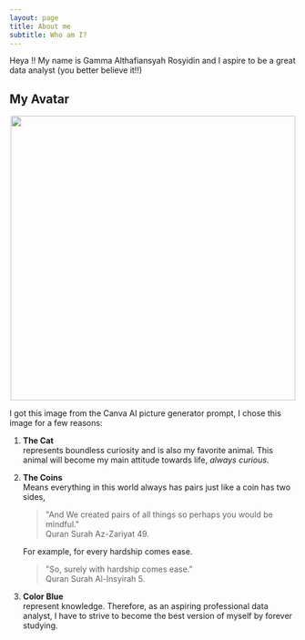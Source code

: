 ```yaml
---
layout: page
title: About me
subtitle: Who am I?
---
```


Heya !! My name is Gamma Althafiansyah Rosyidin and I aspire to be a great data analyst (you better believe it!!)

## My Avatar
<p align="center">
  <img src="https://github.com/GammaAR/GammaAR.github.io/assets/68648095/b553958f-a8a7-4343-a58a-6e6fad7e0d53" width=500 height=500>
</p>

I got this image from the Canva AI picture generator prompt, I chose this image for a few reasons:

1. **The Cat**  
    represents boundless curiosity and is also my favorite animal. This animal will become my main attitude towards life, _always curious_.
2. **The Coins**  
    Means everything in this world always has pairs just like a coin has two sides,  
    > "And We created pairs of all things so perhaps you would be mindful."  
    > Quran Surah Az-Zariyat 49. 
    
    For example, for every hardship comes ease.
   
    > "So, surely with hardship comes ease."  
    > Quran Surah Al-Insyirah 5.
4. **Color Blue**  
    represent knowledge. Therefore, as an aspiring professional data analyst, I have to strive to become the best version of myself by forever studying.

